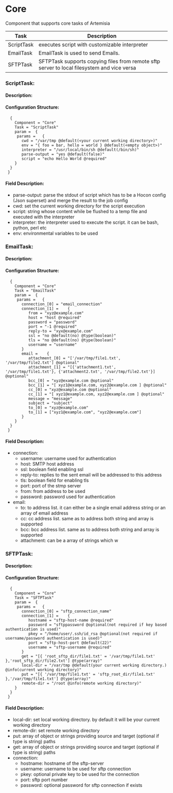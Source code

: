 
 
Core
====

Component that supports core tasks of Artemisia

| Task        | Description                                                                                 |
|-------------|---------------------------------------------------------------------------------------------|
| ScriptTask  | executes script with customizable interpreter                                               |
| EmailTask   | EmailTask is used to send Emails.                                                           |
| SFTPTask    | SFTPTask supports copying files from remote sftp server to local filesystem and vice versa  |

     

 
### ScriptTask:


#### Description:

 

#### Configuration Structure:


      {
        Component = "Core"
        Task = "ScriptTask"
        param =  {
         params =   {
           cwd = "/var/tmp @default(<your current working directory>)"
           env = "{ foo = bar, hello = world } @default(<empty object>)"
           interpreter = "/usr/local/bin/sh @default(/bin/sh)"
           parse-output = "yes @default(false)"
           script = "echo Hello World @required"
        }
      }
     }


#### Field Description:

 * parse-output: parse the stdout of script which has to be a Hocon config (Json superset) and merge the result to the job config
 * cwd: set the current working directory for the script execution
 * script: string whose content while be flushed to a temp file and executed with the interpreter
 * interpreter: the interpreter used to execute the script. it can be bash, python, perl etc
 * env: environmental variables to be used

     




### EmailTask:


#### Description:

 

#### Configuration Structure:


      {
        Component = "Core"
        Task = "EmailTask"
        param =  {
         params =   {
           connection_[0] = "email_connection"
           connection_[1] =    {
              from = "xyz@example.com"
              host = "host @required"
              password = "password"
              port = "-1 @required"
              reply-to = "xyx@example.com"
              ssl = "no @default(no) @type(boolean)"
              tls = "no @default(no) @type(boolean)"
              username = "username"
           }
           email =    {
              attachment_[0] = "['/var/tmp/file1.txt', '/var/tmp/file2.txt'] @optional"
              attachment_[1] = "[{'attachment1.txt', '/var/tmp/file1.txt'}, {'attachment2.txt', '/var/tmp/file2.txt'}] @optional"
              bcc_[0] = "xyz@example.com @optional"
              bcc_[1] = "[ xyz1@example.com, xyz2@example.com ] @optional"
              cc_[0] = "xyz@example.com @optional"
              cc_[1] = "[ xyz1@example.com, xyz2@example.com ] @optional"
              message = "message"
              subject = "subject"
              to_[0] = "xyz@example.com"
              to_[1] = ["xyz1@example.com", "xyz2@example.com"]
           }
        }
      }
     }


#### Field Description:

 * connection:
    * username: username used for authentication
    * host: SMTP host address
    * ssl: boolean field enabling ssl
    * reply-to: replies to the sent email will be addressed to this address
    * tls: boolean field for enabling tls
    * port: port of the stmp server
    * from: from address to be used
    * password: password used for authentication
 * email:
    * to: to address list. it can either be a single email address string or an array of email address
    * cc: cc address list. same as to address both string and array is supported
    * bcc: bcc address list. same as to address both string and array is supported
    * attachment: can be a array of strings which w

     




### SFTPTask:


#### Description:

 

     

#### Configuration Structure:


      {
        Component = "Core"
        Task = "SFTPTask"
        param =  {
         params =   {
           connection_[0] = "sftp_connection_name"
           connection_[1] =    {
              hostname = "sftp-host-name @required"
              password = "sftppassword @optional(not required if key based authentication is used)"
              pkey = "/home/user/.ssh/id_rsa @optional(not required if username/password authentication is used)"
              port = "sftp-host-port @default(22)"
              username = "sftp-username @required"
           }
           get = "[{ 'root_sftp_dir/file1.txt' = '/var/tmp/file1.txt' },'root_sftp_dir/file2.txt'] @type(array)"
           local-dir = "/var/tmp @default(your current working directory.) @info(current working directory)"
           put = "[{ '/var/tmp/file1.txt' = 'sftp_root_dir/file1.txt' },'/var/tmp/file1.txt'] @type(array)"
           remote-dir = "/root @info(remote working directory)"
        }
      }
     }


#### Field Description:

 * local-dir: set local working directory. by default it will be your current working directory
 * remote-dir: set remote working directory
 * put: array of object or strings providing source and target (optional if type is string) paths
 * get: array of object or strings providing source and target (optional if type is string) paths
 * connection:
    * hostname: hostname of the sftp-server
    * username: username to be used for sftp connection
    * pkey: optional private key to be used for the connection
    * port: sftp port number
    * password: optional password for sftp connection if exists

     

     